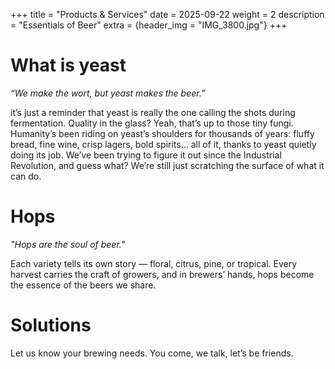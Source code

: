+++
title = "Products & Services"
date = 2025-09-22
weight = 2
description = "Essentials of Beer"
extra = {header_img = "IMG_3800.jpg"}
+++

# What is yeast

_“We make the wort, but yeast makes the beer.”_

it’s just a reminder that yeast is really the one calling the shots during fermentation. Quality in the glass? Yeah, that’s up to those tiny fungi. Humanity’s been riding on yeast’s shoulders for thousands of years: fluffy bread, fine wine, crisp lagers, bold spirits… all of it, thanks to yeast quietly doing its job. We’ve been trying to figure it out since the Industrial Revolution, and guess what? We’re still just scratching the surface of what it can do.

<div class="gallery">
      <a href="/img/_DSC0642.jpg" data-ngthumb="/img/_DSC0642.jpg"></a>
      <a href="/img/IMG_1632.jpg" data-ngthumb="/img/IMG_1632.jpg"></a>
      <a href="/img/SafAle-W-3470-115g-packshot-angle.jpg" data-ngthumb="/img/SafAle-W-3470-115g-packshot-angle.jpg"></a>
      <a href="/img/SafBrew-LA-01-500g-packshot.jpg" data-ngthumb="/img/SafBrew-LA-01-500g-packshot.jpg"></a>
      <a href="/img/SafSour-LP-652-500g-packshot.jpg" data-ngthumb="/img/SafSour-LP-652-500g-packshot.jpg"></a>
      <a href="/img/SpringFerm-BR-2-500g-packshot.jpg" data-ngthumb="/img/SpringFerm-BR-2-500g-packshot.jpg"></a>
</div>

# Hops

_"Hops are the soul of beer."_

Each variety tells its own story — floral, citrus, pine, or tropical. Every harvest carries the craft of growers, and in brewers’ hands, hops become the essence of the beers we share.

<div class="gallery">
      <a href="/img/IMG_3800.jpg" data-ngthumb="/img/IMG_3800.jpg"></a>
      <a href="/img/IMG_4159.jpg" data-ngthumb="/img/IMG_4159.jpg"></a>
      <a href="/img/Hop harvest.jpg" data-ngthumb="/img/Hop harvest.jpg"></a>
      <a href="/img/IMG_3209.jpg" data-ngthumb="/img/IMG_3209.jpg"></a>
      <a href="/img/IMG_4192.jpg" data-ngthumb="/img/IMG_4192.jpg"></a>
      <a href="/img/IMG_4220.jpg" data-ngthumb="/img/IMG_4220.jpg"></a>
      <a href="/img/IMG_6163.jpg" data-ngthumb="/img/IMG_6163.jpg"></a>
      <a href="/img/IMG_6169.jpg" data-ngthumb="/img/IMG_6169.jpg"></a>
      <a href="/img/IMG_6171.jpg" data-ngthumb="/img/IMG_6171.jpg"></a>
      <a href="/img/IMG_6172.jpg" data-ngthumb="/img/IMG_6172.jpg"></a>
      <a href="/img/IMG_6173.jpg" data-ngthumb="/img/IMG_6173.jpg"></a>
      <a href="/img/IMG_6175.jpg" data-ngthumb="/img/IMG_6175.jpg"></a>
      <a href="/img/IMG_6184.jpg" data-ngthumb="/img/IMG_6184.jpg"></a>
      <a href="/img/IMG_6212.jpg" data-ngthumb="/img/IMG_6212.jpg"></a>
</div>

# Solutions

Let us know your brewing needs. You come, we talk, let’s be friends.
